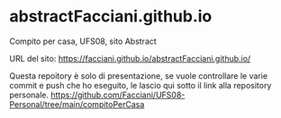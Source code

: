 # abstractFacciani.github.io
Compito per casa, UFS08, sito Abstract

URL del sito: https://facciani.github.io/abstractFacciani.github.io/

Questa repoitory è solo di presentazione, se vuole controllare le varie commit e push che ho eseguito, le lascio qui sotto il link alla repository personale.
https://github.com/Facciani/UFS08-Personal/tree/main/compitoPerCasa
